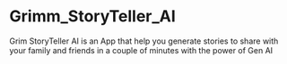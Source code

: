 # Grimm_StoryTeller_AI
 Grim StoryTeller AI is an App that help you generate stories to share with your family and friends in a couple of minutes with the power of Gen AI
